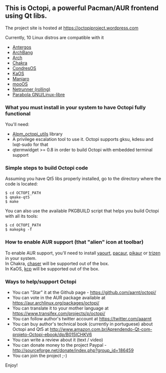 ## This is Octopi, a powerful Pacman/AUR frontend using Qt libs.

The project site is hosted at https://octopiproject.wordpress.com

Currently, 10 Linux distros are compatible with it

 * [Antergos](https://antergos.com/)
 * [ArchBang](http://archbang.org/)
 * [Arch](https://www.archlinux.org/)
 * [Chakra](https://chakralinux.org/)
 * [CondresOS](https://condresos.codelinsoft.it/)
 * [KaOS](https://kaosx.us/)
 * [Manjaro](https://manjaro.org/)
 * [mooOS](http://mooos.sourceforge.net/)
 * [Netrunner (rolling)](http://www.netrunner.com/netrunner-rolling-release/)
 * [Parabola GNU/Linux-libre](https://www.parabola.nu/)

### What you must install in your system to have Octopi fully functional

You'll need:
 * [Alpm_octopi_utils](https://github.com/aarnt/alpm_octopi_utils/) library
 * A privilege escalation tool to use it. Octopi supports gksu, kdesu and lxqt-sudo for that
 * qtermwidget >= 0.8 in order to build Octopi with embedded terminal support
 
### Simple steps to build Octopi code

Assuming you have Qt5 libs properly installed, go to the directory where the code is located:

```
$ cd OCTOPI_PATH
$ qmake-qt5
$ make
```

You can also use the available PKGBUILD script that helps you build Octopi with all its tools:

```
$ cd OCTOPI_PATH
$ makepkg -f
```

### How to enable AUR support (that "alien" icon at toolbar)

To enable AUR support, you'll need to install [yaourt](https://archlinux.fr/yaourt-en), 
[pacaur](https://github.com/rmarquis/pacaur), [pikaur](https://github.com/actionless/pikaur) or 
[trizen](https://github.com/trizen/trizen) in your system.  
In Chakra, [chaser](https://github.com/ccr-tools/chaser) will be supported out of the box.  
In KaOS, [kcp](https://github.com/bvaudour/kcp) will be supported out of the box.

### Ways to help/support Octopi

 * You can "Star" it at the Github page - https://github.com/aarnt/octopi/
 * You can vote in the AUR package available at https://aur.archlinux.org/packages/octopi/
 * You can translate it to your mother language at https://www.transifex.com/projects/p/octopi/
 * You can follow author's twitter account at https://twitter.com/aaarnt
 * You can buy author's technical book (currently in portuguese) about Octopi and Qt5 at 
http://www.amazon.com.br/Aprendendo-Qt-com-projeto-Octopi-ebook/dp/B015ICHKV6
 * You can write a review about it (text / video)
 * You can donate money to the project Paypal - http://sourceforge.net/donate/index.php?group_id=186459
 * You can join the project ;-)


Enjoy!
